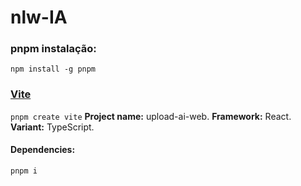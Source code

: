 # nlw-IA
### pnpm instalação:
```npm install -g pnpm```

### [Vite](https://vitejs.dev/guide/)
```pnpm create vite```
**Project name:** upload-ai-web.
**Framework:** React.
**Variant:** TypeScript.
#### Dependencies:
```pnpm i```